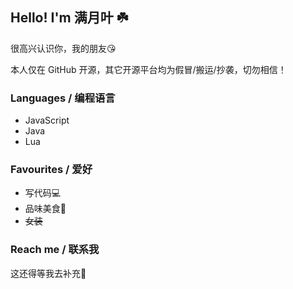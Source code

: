 ## Hello! I'm 满月叶 ☘️

很高兴认识你，我的朋友😘

本人仅在 ­G­­i­­t­­­H­­u­­b­ 开源，其它开源平台均为假冒/搬运/抄袭，切勿相信！<!-- 说的就是你，GitCode，我劝你不要再干这种抹黑中国开源社区的行为，你这是在玩火自焚 -->

### Languages / 编程语言

* JavaScript
* Java
* Lua

### Favourites / 爱好

* 写代码💻
* 品味美食🍟
* ~~女装~~

### Reach me / 联系我

这还得等我去补充🧐

<!---
MoonLeeeaf/MoonLeeeaf is a ✨ special ✨ repository because its `README.md` (this file) appears on your GitHub profile.
You can click the Preview link to take a look at your changes.
--->
